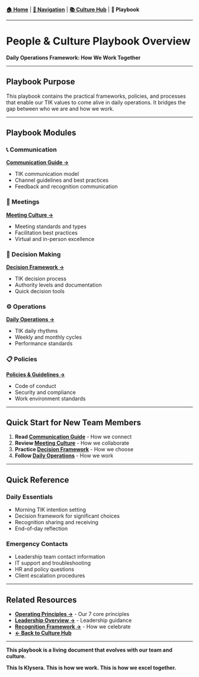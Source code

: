 **[🏠 Home](../README.md)** | **[🧭 Navigation](../NAVIGATION.md)** | **[📚 Culture Hub](../Culture-Hub.md)** | **📜 Playbook**

---

# People & Culture Playbook Overview

**Daily Operations Framework: How We Work Together**

---

## Playbook Purpose

This playbook contains the practical frameworks, policies, and processes that enable our TIK values to come alive in daily operations. It bridges the gap between who we are and how we work.

---

## Playbook Modules

### 📞 Communication
**[Communication Guide →](./Communication-Guide.md)**
- TIK communication model
- Channel guidelines and best practices
- Feedback and recognition communication

### 🤝 Meetings
**[Meeting Culture →](./Meeting-Culture.md)**
- Meeting standards and types
- Facilitation best practices
- Virtual and in-person excellence

### 🎯 Decision Making
**[Decision Framework →](./Decision-Framework.md)**
- TIK decision process
- Authority levels and documentation
- Quick decision tools

### ⚙️ Operations
**[Daily Operations →](./Daily-Operations.md)**
- TIK daily rhythms
- Weekly and monthly cycles
- Performance standards

### 📋 Policies
**[Policies & Guidelines →](./Policies-Guidelines.md)**
- Code of conduct
- Security and compliance
- Work environment standards

---

## Quick Start for New Team Members

1. **Read [Communication Guide](./Communication-Guide.md)** - How we connect
2. **Review [Meeting Culture](./Meeting-Culture.md)** - How we collaborate
3. **Practice [Decision Framework](./Decision-Framework.md)** - How we choose
4. **Follow [Daily Operations](./Daily-Operations.md)** - How we work

---

## Quick Reference

### Daily Essentials
- Morning TIK intention setting
- Decision framework for significant choices
- Recognition sharing and receiving
- End-of-day reflection

### Emergency Contacts
- Leadership team contact information
- IT support and troubleshooting
- HR and policy questions
- Client escalation procedures

---

## Related Resources

- **[Operating Principles →](../../Operating-Principles/_Overview.md)** - Our 7 core principles
- **[Leadership Overview →](../Leadership/_Overview.md)** - Leadership guidance
- **[Recognition Framework →](../Recognition-Rituals/Recognition-Framework.md)** - How we celebrate
- **[← Back to Culture Hub](../Culture-Hub.md)**

---

**This playbook is a living document that evolves with our team and culture.**

**This Is Klysera. This is how we work. This is how we excel together.**